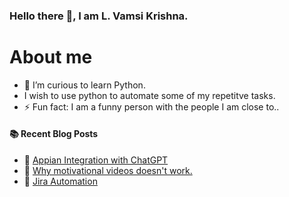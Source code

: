 ### Hello there 👋, I am L. Vamsi Krishna.

# About me
- 🌱 I’m curious to learn Python.
- I wish to use python to automate some of my repetitve tasks.
- ⚡ Fun fact: I am a funny person with the people I am close to..

#### :books: Recent Blog Posts
<!-- BLOGPOSTS:START -->
 - 💫 [Appian Integration with ChatGPT](https://krishnavamsi.hashnode.dev/appian-integration-with-chatgpt)
 - 💫 [Why motivational videos doesn&#39;t work.](https://krishnavamsi.hashnode.dev/why-motivation-videos-work-temporarily-4b67ec92b9e6)
 - 🌮 [Jira Automation](https://krishnavamsi.hashnode.dev/jira-automation)<!-- BLOGPOSTS:END -->
